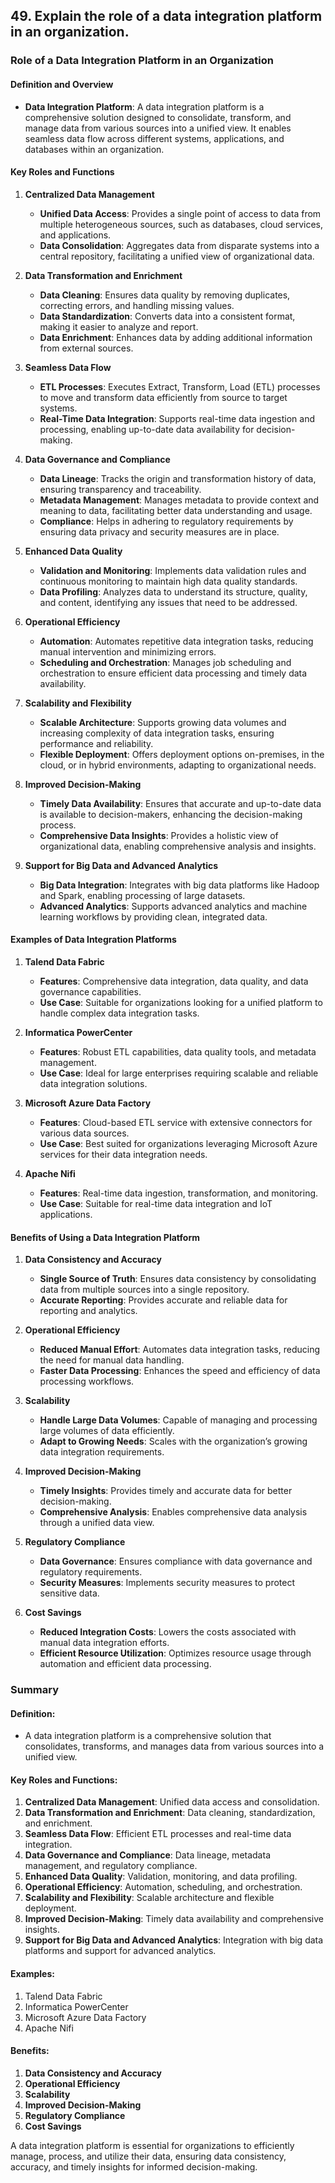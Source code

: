 ## 49. Explain the role of a data integration platform in an organization.


### Role of a Data Integration Platform in an Organization

#### Definition and Overview

- **Data Integration Platform**: A data integration platform is a comprehensive solution designed to consolidate, transform, and manage data from various sources into a unified view. It enables seamless data flow across different systems, applications, and databases within an organization.

#### Key Roles and Functions

1. **Centralized Data Management**
   - **Unified Data Access**: Provides a single point of access to data from multiple heterogeneous sources, such as databases, cloud services, and applications.
   - **Data Consolidation**: Aggregates data from disparate systems into a central repository, facilitating a unified view of organizational data.

2. **Data Transformation and Enrichment**
   - **Data Cleaning**: Ensures data quality by removing duplicates, correcting errors, and handling missing values.
   - **Data Standardization**: Converts data into a consistent format, making it easier to analyze and report.
   - **Data Enrichment**: Enhances data by adding additional information from external sources.

3. **Seamless Data Flow**
   - **ETL Processes**: Executes Extract, Transform, Load (ETL) processes to move and transform data efficiently from source to target systems.
   - **Real-Time Data Integration**: Supports real-time data ingestion and processing, enabling up-to-date data availability for decision-making.

4. **Data Governance and Compliance**
   - **Data Lineage**: Tracks the origin and transformation history of data, ensuring transparency and traceability.
   - **Metadata Management**: Manages metadata to provide context and meaning to data, facilitating better data understanding and usage.
   - **Compliance**: Helps in adhering to regulatory requirements by ensuring data privacy and security measures are in place.

5. **Enhanced Data Quality**
   - **Validation and Monitoring**: Implements data validation rules and continuous monitoring to maintain high data quality standards.
   - **Data Profiling**: Analyzes data to understand its structure, quality, and content, identifying any issues that need to be addressed.

6. **Operational Efficiency**
   - **Automation**: Automates repetitive data integration tasks, reducing manual intervention and minimizing errors.
   - **Scheduling and Orchestration**: Manages job scheduling and orchestration to ensure efficient data processing and timely data availability.

7. **Scalability and Flexibility**
   - **Scalable Architecture**: Supports growing data volumes and increasing complexity of data integration tasks, ensuring performance and reliability.
   - **Flexible Deployment**: Offers deployment options on-premises, in the cloud, or in hybrid environments, adapting to organizational needs.

8. **Improved Decision-Making**
   - **Timely Data Availability**: Ensures that accurate and up-to-date data is available to decision-makers, enhancing the decision-making process.
   - **Comprehensive Data Insights**: Provides a holistic view of organizational data, enabling comprehensive analysis and insights.

9. **Support for Big Data and Advanced Analytics**
   - **Big Data Integration**: Integrates with big data platforms like Hadoop and Spark, enabling processing of large datasets.
   - **Advanced Analytics**: Supports advanced analytics and machine learning workflows by providing clean, integrated data.

#### Examples of Data Integration Platforms

1. **Talend Data Fabric**
   - **Features**: Comprehensive data integration, data quality, and data governance capabilities.
   - **Use Case**: Suitable for organizations looking for a unified platform to handle complex data integration tasks.

2. **Informatica PowerCenter**
   - **Features**: Robust ETL capabilities, data quality tools, and metadata management.
   - **Use Case**: Ideal for large enterprises requiring scalable and reliable data integration solutions.

3. **Microsoft Azure Data Factory**
   - **Features**: Cloud-based ETL service with extensive connectors for various data sources.
   - **Use Case**: Best suited for organizations leveraging Microsoft Azure services for their data integration needs.

4. **Apache Nifi**
   - **Features**: Real-time data ingestion, transformation, and monitoring.
   - **Use Case**: Suitable for real-time data integration and IoT applications.

#### Benefits of Using a Data Integration Platform

1. **Data Consistency and Accuracy**
   - **Single Source of Truth**: Ensures data consistency by consolidating data from multiple sources into a single repository.
   - **Accurate Reporting**: Provides accurate and reliable data for reporting and analytics.

2. **Operational Efficiency**
   - **Reduced Manual Effort**: Automates data integration tasks, reducing the need for manual data handling.
   - **Faster Data Processing**: Enhances the speed and efficiency of data processing workflows.

3. **Scalability**
   - **Handle Large Data Volumes**: Capable of managing and processing large volumes of data efficiently.
   - **Adapt to Growing Needs**: Scales with the organization’s growing data integration requirements.

4. **Improved Decision-Making**
   - **Timely Insights**: Provides timely and accurate data for better decision-making.
   - **Comprehensive Analysis**: Enables comprehensive data analysis through a unified data view.

5. **Regulatory Compliance**
   - **Data Governance**: Ensures compliance with data governance and regulatory requirements.
   - **Security Measures**: Implements security measures to protect sensitive data.

6. **Cost Savings**
   - **Reduced Integration Costs**: Lowers the costs associated with manual data integration efforts.
   - **Efficient Resource Utilization**: Optimizes resource usage through automation and efficient data processing.

### Summary

#### Definition:
- A data integration platform is a comprehensive solution that consolidates, transforms, and manages data from various sources into a unified view.

#### Key Roles and Functions:
1. **Centralized Data Management**: Unified data access and consolidation.
2. **Data Transformation and Enrichment**: Data cleaning, standardization, and enrichment.
3. **Seamless Data Flow**: Efficient ETL processes and real-time data integration.
4. **Data Governance and Compliance**: Data lineage, metadata management, and regulatory compliance.
5. **Enhanced Data Quality**: Validation, monitoring, and data profiling.
6. **Operational Efficiency**: Automation, scheduling, and orchestration.
7. **Scalability and Flexibility**: Scalable architecture and flexible deployment.
8. **Improved Decision-Making**: Timely data availability and comprehensive insights.
9. **Support for Big Data and Advanced Analytics**: Integration with big data platforms and support for advanced analytics.

#### Examples:
1. Talend Data Fabric
2. Informatica PowerCenter
3. Microsoft Azure Data Factory
4. Apache Nifi

#### Benefits:
1. **Data Consistency and Accuracy**
2. **Operational Efficiency**
3. **Scalability**
4. **Improved Decision-Making**
5. **Regulatory Compliance**
6. **Cost Savings**

A data integration platform is essential for organizations to efficiently manage, process, and utilize their data, ensuring data consistency, accuracy, and timely insights for informed decision-making.